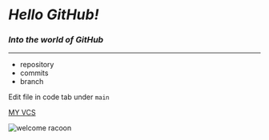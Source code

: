 # ***Hello GitHub!***

### *Into the world of GitHub*

---

- repository
- commits
- branch

Edit file in code tab under `main`

[MY VCS](https://github.com/MaaaayC)

![welcome racoon](http://www.quickmeme.com/img/0d/0d3686354effbb785f8dc9ef438023ce9cf8e3963aa1e314ee391b06ae8442f3.jpg)
